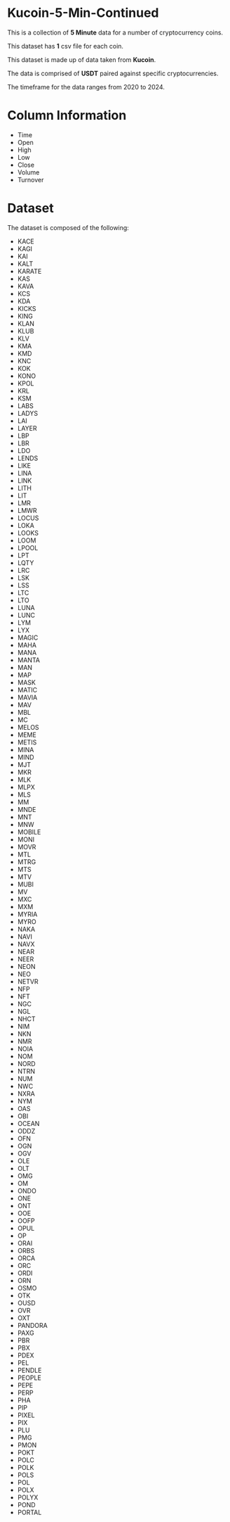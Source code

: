 # Kucoin-5-Min-Continued

This is a collection of **5 Minute** data for a number of cryptocurrency coins.    

This dataset has **1** csv file for each coin.    

This dataset is made up of data taken from **Kucoin**.    

The data is comprised of **USDT** paired against specific cryptocurrencies.

The timeframe for the data ranges from 2020 to 2024.    
       
   
# Column Information         

* Time      
* Open    
* High           
* Low            
* Close       
* Volume         
* Turnover      
      

# Dataset    

The dataset is composed of the following: 

* KACE    
* KAGI   
* KAI    
* KALT    
* KARATE    
* KAS    
* KAVA    
* KCS    
* KDA    
* KICKS    
* KING    
* KLAN    
* KLUB    
* KLV    
* KMA    
* KMD    
* KNC    
* KOK     
* KONO    
* KPOL    
* KRL    
* KSM    
* LABS    
* LADYS    
* LAI    
* LAYER    
* LBP
* LBR    
* LDO    
* LENDS    
* LIKE    
* LINA    
* LINK    
* LITH    
* LIT    
* LMR     
* LMWR    
* LOCUS    
* LOKA    
* LOOKS    
* LOOM 
* LPOOL    
* LPT    
* LQTY      
* LRC     
* LSK   
* LSS    
* LTC    
* LTO    
* LUNA    
* LUNC   
* LYM    
* LYX     
* MAGIC    
* MAHA    
* MANA    
* MANTA    
* MAN    
* MAP    
* MASK     
* MATIC    
* MAVIA    
* MAV     
* MBL    
* MC    
* MELOS     
* MEME     
* METIS    
* MINA 
* MIND    
* MJT     
* MKR    
* MLK    
* MLPX
* MLS    
* MM     
* MNDE    
* MNT    
* MNW    
* MOBILE    
* MONI    
* MOVR     
* MTL    
* MTRG     
* MTS    
* MTV    
* MUBI    
* MV    
* MXC    
* MXM    
* MYRIA    
* MYRO    
* NAKA    
* NAVI    
* NAVX    
* NEAR    
* NEER    
* NEON    
* NEO    
* NETVR    
* NFP    
* NFT     
* NGC    
* NGL    
* NHCT    
* NIM    
* NKN    
* NMR    
* NOIA     
* NOM    
* NORD    
* NTRN    
* NUM    
* NWC     
* NXRA     
* NYM    
* OAS    
* OBI     
* OCEAN    
* ODDZ    
* OFN    
* OGN     
* OGV    
* OLE    
* OLT     
* OMG    
* OM     
* ONDO     
* ONE
* ONT    
* OOE     
* OOFP     
* OPUL    
* OP    
* ORAI    
* ORBS   
* ORCA    
* ORC     
* ORDI    
* ORN   
* OSMO    
* OTK     
* OUSD    
* OVR    
* OXT    
* PANDORA     
* PAXG    
* PBR     
* PBX    
* PDEX     
* PEL     
* PENDLE     
* PEOPLE    
* PEPE    
* PERP     
* PHA      
* PIP    
* PIXEL    
* PIX    
* PLU     
* PMG     
* PMON    
* POKT    
* POLC     
* POLK      
* POLS    
* POL     
* POLX     
* POLYX    
* POND    
* PORTAL    